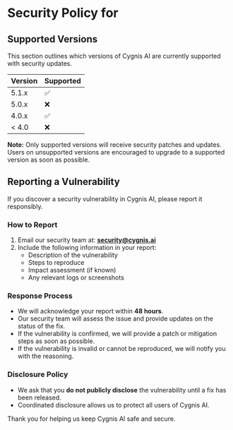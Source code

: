 # Security Policy for

## Supported Versions

This section outlines which versions of Cygnis AI are currently supported with security updates.

| Version | Supported          |
| ------- | ----------------- |
| 5.1.x   | :white_check_mark: |
| 5.0.x   | :x:               |
| 4.0.x   | :white_check_mark: |
| < 4.0   | :x:               |

**Note:** Only supported versions will receive security patches and updates. Users on unsupported versions are encouraged to upgrade to a supported version as soon as possible.

## Reporting a Vulnerability

If you discover a security vulnerability in Cygnis AI, please report it responsibly.  

### How to Report

1. Email our security team at: **security@cygnis.ai**  
2. Include the following information in your report:
   - Description of the vulnerability
   - Steps to reproduce
   - Impact assessment (if known)
   - Any relevant logs or screenshots  

### Response Process

- We will acknowledge your report within **48 hours**.  
- Our security team will assess the issue and provide updates on the status of the fix.  
- If the vulnerability is confirmed, we will provide a patch or mitigation steps as soon as possible.  
- If the vulnerability is invalid or cannot be reproduced, we will notify you with the reasoning.  

### Disclosure Policy

- We ask that you **do not publicly disclose** the vulnerability until a fix has been released.  
- Coordinated disclosure allows us to protect all users of Cygnis AI.  

Thank you for helping us keep Cygnis AI safe and secure.
